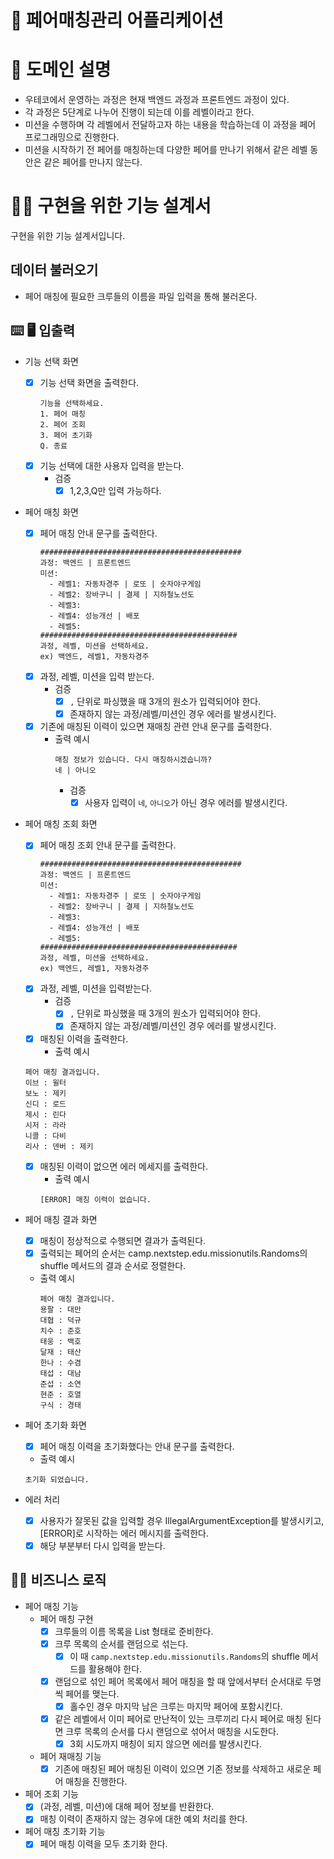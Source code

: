 # 🎄 페어매칭관리 어플리케이션

# 🚀 도메인 설명

- 우테코에서 운영하는 과정은 현재 백엔드 과정과 프론트엔드 과정이 있다.
- 각 과정은 5단계로 나누어 진행이 되는데 이를 레벨이라고 한다.
- 미션을 수행하며 각 레벨에서 전달하고자 하는 내용을 학습하는데 이 과정을 페어 프로그래밍으로 진행한다.
- 미션을 시작하기 전 페어를 매칭하는데 다양한 페어를 만나기 위해서 같은 레벨 동안은 같은 페어를 만나지 않는다.

# 🏋️‍♀️ 구현을 위한 기능 설계서

구현을 위한 기능 설계서입니다.

## 데이터 불러오기

- 페어 매칭에 필요한 크루들의 이름을 파일 입력을 통해 불러온다.

## ⌨️ 🖥 입출력

- 기능 선택 화면
    - [x] 기능 선택 화면을 출력한다.
      ```
      기능을 선택하세요.
      1. 페어 매칭
      2. 페어 조회
      3. 페어 초기화
      Q. 종료
      ```
    - [x] 기능 선택에 대한 사용자 입력을 받는다.
        - 검증
            - [x] 1,2,3,Q만 입력 가능하다.

- 페어 매칭 화면
    - [x] 페어 매칭 안내 문구를 출력한다.
      ```
      #############################################
      과정: 백엔드 | 프론트엔드
      미션:
        - 레벨1: 자동차경주 | 로또 | 숫자야구게임
        - 레벨2: 장바구니 | 결제 | 지하철노선도
        - 레벨3: 
        - 레벨4: 성능개선 | 배포
        - 레벨5: 
      ############################################
      과정, 레벨, 미션을 선택하세요.
      ex) 백엔드, 레벨1, 자동차경주
      ```
    - [x] 과정, 레벨, 미션을 입력 받는다.
        - 검증
            - [x] `,` 단위로 파싱했을 때 3개의 원소가 입력되어야 한다.
            - [x] 존재하지 않는 과정/레벨/미션인 경우 에러를 발생시킨다.
    - [x] 기존에 매칭된 이력이 있으면 재매칭 관련 안내 문구를 출력한다.
        - 출력 예시
          ```
          매칭 정보가 있습니다. 다시 매칭하시겠습니까?
          네 | 아니오
          ```
            - 검증
                - [x] 사용자 입력이 `네`, `아니오`가 아닌 경우 에러를 발생시킨다.

- 페어 매칭 조회 화면
    - [x] 페어 매칭 조회 안내 문구를 출력한다.
      ```
      #############################################
      과정: 백엔드 | 프론트엔드
      미션:
        - 레벨1: 자동차경주 | 로또 | 숫자야구게임
        - 레벨2: 장바구니 | 결제 | 지하철노선도
        - 레벨3: 
        - 레벨4: 성능개선 | 배포
        - 레벨5: 
      ############################################
      과정, 레벨, 미션을 선택하세요.
      ex) 백엔드, 레벨1, 자동차경주
      ```
    - [x] 과정, 레벨, 미션을 입력받는다.
        - 검증
            - [x] `,` 단위로 파싱했을 때 3개의 원소가 입력되어야 한다.
            - [x] 존재하지 않는 과정/레벨/미션인 경우 에러를 발생시킨다.
    - [x] 매칭된 이력을 출력한다.
        - 출력 예시
    ```
    페어 매칭 결과입니다.
    이브 : 윌터
    보노 : 제키
    신디 : 로드
    제시 : 린다
    시저 : 라라
    니콜 : 다비
    리사 : 덴버 : 제키
    ```

    - [x] 매칭된 이력이 없으면 에러 메세지를 출력한다.
        - 출력 예시
      ```
      [ERROR] 매칭 이력이 없습니다.
      ```

- 페어 매칭 결과 화면
    - [x] 매칭이 정상적으로 수행되면 결과가 출력된다.
    - [x] 출력되는 페어의 순서는 camp.nextstep.edu.missionutils.Randoms의 shuffle 메서드의 결과 순서로 정렬한다.
    - 출력 예시
      ```
      페어 매칭 결과입니다.
      용팔 : 대만
      대협 : 덕규
      치수 : 준호
      태웅 : 백호
      달재 : 태산
      한나 : 수겸
      태섭 : 대남
      준섭 : 소연
      현준 : 호열
      구식 : 경태
      ```

- 페어 초기화 화면
    - [x] 페어 매칭 이력을 초기화했다는 안내 문구를 출력한다.
    - 출력 예시
    ```
    초기화 되었습니다. 
    ```

- 에러 처리
    - [x] 사용자가 잘못된 값을 입력할 경우 IllegalArgumentException를 발생시키고, [ERROR]로 시작하는 에러 메시지를 출력한다.
    - [x] 해당 부분부터 다시 입력을 받는다.

## 👨‍🍳 비즈니스 로직

- 페어 매칭 기능
    - 페어 매칭 구현
        - [x] 크루들의 이름 목록을 List<String> 형태로 준비한다.
        - [x] 크루 목록의 순서를 랜덤으로 섞는다.
            - [x] 이 때 `camp.nextstep.edu.missionutils.Randoms`의 shuffle 메서드를 활용해야 한다.
        - [x] 랜덤으로 섞인 페어 목록에서 페어 매칭을 할 때 앞에서부터 순서대로 두명씩 페어를 맺는다.
            - [x] 홀수인 경우 마지막 남은 크루는 마지막 페어에 포함시킨다.
        - [x] 같은 레벨에서 이미 페어로 만난적이 있는 크루끼리 다시 페어로 매칭 된다면 크루 목록의 순서를 다시 랜덤으로 섞어서 매칭을 시도한다.
            - [x] 3회 시도까지 매칭이 되지 않으면 에러를 발생시킨다.
    - 페어 재매칭 기능
        - [x] 기존에 매칭된 페어 매칭된 이력이 있으면 기존 정보를 삭제하고 새로운 페어 매칭을 진행한다.

- 페어 조회 기능
    - [x] (과정, 레벨, 미션)에 대해 페어 정보를 반환한다.
    - [x] 매칭 이력이 존재하지 않는 경우에 대한 예외 처리를 한다.

- 페어 매칭 초기화 기능
    - [x] 페어 매칭 이력을 모두 초기화 한다. 